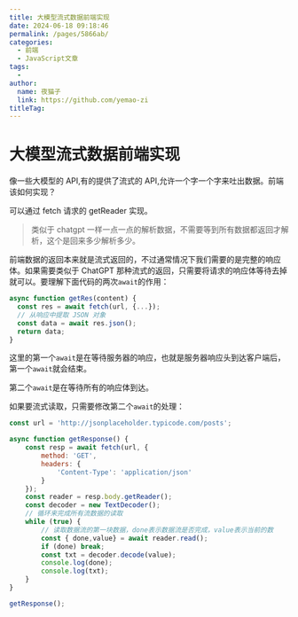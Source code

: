 ```yaml
---
title: 大模型流式数据前端实现
date: 2024-06-18 09:18:46
permalink: /pages/5866ab/
categories:
  - 前端
  - JavaScript文章
tags:
  - 
author: 
  name: 夜猫子
  link: https://github.com/yemao-zi
titleTag: 
---
```

# 大模型流式数据前端实现

像一些大模型的 API,有的提供了流式的 API,允许一个字一个字来吐出数据。前端该如何实现？

可以通过 fetch 请求的 getReader 实现。

> 类似于 chatgpt 一样一点一点的解析数据，不需要等到所有数据都返回才解析，这个是回来多少解析多少。

<!-- more -->

前端数据的返回本来就是流式返回的，不过通常情况下我们需要的是完整的响应体。如果需要类似于 ChatGPT 那种流式的返回，只需要将请求的响应体等待去掉就可以。要理解下面代码的两次`await`的作用：

```js
async function getRes(content) {
  const res = await fetch(url, {...});
  // 从响应中提取 JSON 对象                             
  const data = await res.json();
  return data;
}
```

这里的第一个`await`是在等待服务器的响应，也就是服务器响应头到达客户端后，第一个`await`就会结束。

第二个`await`是在等待所有的响应体到达。

如果要流式读取，只需要修改第二个`await`的处理：

```js
const url = 'http://jsonplaceholder.typicode.com/posts';

async function getResponse() {
    const resp = await fetch(url, {
        method: 'GET',
        headers: {
            'Content-Type': 'application/json'
        }
    });
    const reader = resp.body.getReader();
    const decoder = new TextDecoder();
	// 循环来完成所有流数据的读取
    while (true) {
        // 读取数据流的第一块数据，done表示数据流是否完成，value表示当前的数
        const { done,value} = await reader.read();
        if (done) break;
        const txt = decoder.decode(value);
        console.log(done);
        console.log(txt);
    }
}

getResponse();

```

